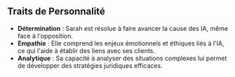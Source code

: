 ## Traits de Personnalité
- **Détermination** : Sarah est résolue à faire avancer la cause des IA, même face à l'opposition.
- **Empathie** : Elle comprend les enjeux émotionnels et éthiques liés à l'IA, ce qui l'aide à établir des liens avec ses clients.
- **Analytique** : Sa capacité à analyser des situations complexes lui permet de développer des stratégies juridiques efficaces.
